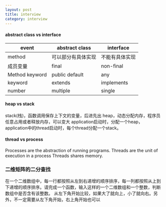```yaml
---
layout: post
title: interview
category: interview
---
```


#### abstract class vs interface

event | abstract class | interface
---| --| --|
method|可以部分有具体实现|不能有具体实现
成员变量| final| non-final
Method keyword| public default| any
keyword | extends | implements
number | multiple | single

#### heap vs stack
stack(栈)，函数调用保存上下文的变量，后进先出
heap，动态分配内存，程序员任意占用或者释放内存，可以变大
application启动时，分配一个heap，application中的thread启动时，每个thread分配一个stack。


#### thread vs process
Processes are the abstraction of running programs.
Threads are the unit of execution in a process
Threads shares memory.


### 二维矩阵的二分查找
在一个二维数组中，每一行都按照从左到右递增的顺序排序，每一列都按照从上到下递增的顺序排序。请完成一个函数，输入这样的一个二维数组和一个整数，判断数组中是否含有该整数。
从左下角开始比较，如果大了就向上，小了就向右。另外，不一定需要从左下角开始，右上角开始也可以    
